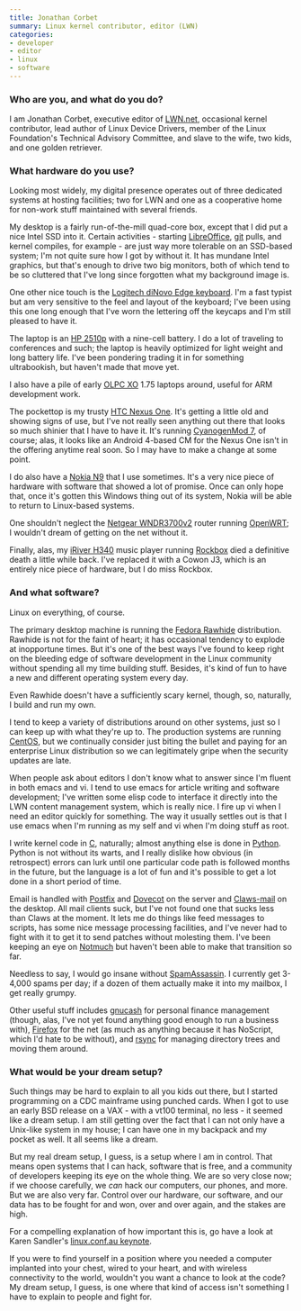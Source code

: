 ```yaml
---
title: Jonathan Corbet
summary: Linux kernel contributor, editor (LWN)
categories:
- developer
- editor
- linux
- software
---
```


### Who are you, and what do you do?

I am Jonathan Corbet, executive editor of [LWN.net](http://lwn.net/ "A Linux and free software news site."), occasional kernel contributor, lead author of Linux Device Drivers, member of the Linux Foundation's Technical Advisory Committee, and slave to the wife, two kids, and one golden retriever.

### What hardware do you use?

Looking most widely, my digital presence operates out of three dedicated systems at hosting facilities; two for LWN and one as a cooperative home for non-work stuff maintained with several friends.

My desktop is a fairly run-of-the-mill quad-core box, except that I did put a nice Intel SSD into it. Certain activities - starting [LibreOffice][], [git][] pulls, and kernel compiles, for example - are just way more tolerable on an SSD-based system; I'm not quite sure how I got by without it. It has mundane Intel graphics, but that's enough to drive two big monitors, both of which tend to be so cluttered that I've long since forgotten what my background image is.

One other nice touch is the [Logitech diNovo Edge keyboard][dinovo-edge]. I'm a fast typist but am very sensitive to the feel and layout of the keyboard; I've been using this one long enough that I've worn the lettering off the keycaps and I'm still pleased to have it.

The laptop is an [HP 2510p][compaq-2510p] with a nine-cell battery. I do a lot of traveling to conferences and such; the laptop is heavily optimized for light weight and long battery life. I've been pondering trading it in for something ultrabookish, but haven't made that move yet.

I also have a pile of early [OLPC XO][xo] 1.75 laptops around, useful for ARM development work.

The pockettop is my trusty [HTC Nexus One][nexus-one]. It's getting a little old and showing signs of use, but I've not really seen anything out there that looks so much shinier that I have to have it. It's running [CyanogenMod 7][cyanogenmod], of course; alas, it looks like an Android 4-based CM for the Nexus One isn't in the offering anytime real soon. So I may have to make a change at some point.

I do also have a [Nokia N9][n9] that I use sometimes. It's a very nice piece of hardware with software that showed a lot of promise. Once can only hope that, once it's gotten this Windows thing out of its system, Nokia will be able to return to Linux-based systems.

One shouldn't neglect the [Netgear WNDR3700v2][n600] router running [OpenWRT][]; I wouldn't dream of getting on the net without it.

Finally, alas, my [iRiver H340][h340] music player running [Rockbox][] died a definitive death a little while back. I've replaced it with a Cowon J3, which is an entirely nice piece of hardware, but I do miss Rockbox.

### And what software?

Linux on everything, of course.

The primary desktop machine is running the [Fedora Rawhide][fedora] distribution. Rawhide is not for the faint of heart; it has occasional tendency to explode at inopportune times. But it's one of the best ways I've found to keep right on the bleeding edge of software development in the Linux community without spending all my time building stuff. Besides, it's kind of fun to have a new and different operating system every day.

Even Rawhide doesn't have a sufficiently scary kernel, though, so, naturally, I build and run my own.

I tend to keep a variety of distributions around on other systems, just so I can keep up with what they're up to. The production systems are running [CentOS][], but we continually consider just biting the bullet and paying for an enterprise Linux distribution so we can legitimately gripe when the security updates are late.

When people ask about editors I don't know what to answer since I'm fluent in both emacs and vi. I tend to use emacs for article writing and software development; I've written some elisp code to interface it directly into the LWN content management system, which is really nice. I fire up vi when I need an editor quickly for something. The way it usually settles out is that I use emacs when I'm running as my self and vi when I'm doing stuff as root.

I write kernel code in [C][], naturally; almost anything else is done in [Python][]. Python is not without its warts, and I really dislike how obvious (in retrospect) errors can lurk until one particular code path is followed months in the future, but the language is a lot of fun and it's possible to get a lot done in a short period of time.

Email is handled with [Postfix][] and [Dovecot][] on the server and [Claws-mail][] on the desktop. All mail clients suck, but I've not found one that sucks less than Claws at the moment. It lets me do things like feed messages to scripts, has some nice message processing facilities, and I've never had to fight with it to get it to send patches without molesting them. I've been keeping an eye on [Notmuch][] but haven't been able to make that transition so far.

Needless to say, I would go insane without [SpamAssassin][]. I currently get 3-4,000 spams per day; if a dozen of them actually make it into my mailbox, I get really grumpy.

Other useful stuff includes [gnucash][] for personal finance management (though, alas, I've not yet found anything good enough to run a business with), [Firefox][] for the net (as much as anything because it has NoScript, which I'd hate to be without), and [rsync][] for managing directory trees and moving them around.

### What would be your dream setup?

Such things may be hard to explain to all you kids out there, but I started programming on a CDC mainframe using punched cards. When I got to use an early BSD release on a VAX - with a vt100 terminal, no less - it seemed like a dream setup. I am still getting over the fact that I can not only have a Unix-like system in my house; I can have one in my backpack and my pocket as well. It all seems like a dream.

But my real dream setup, I guess, is a setup where I am in control. That means open systems that I can hack, software that is free, and a community of developers keeping its eye on the whole thing. We are so very close now; if we choose carefully, we *can* hack our computers, our phones, and more. But we are also very far. Control over our hardware, our software, and our data has to be fought for and won, over and over again, and the stakes are high.

For a compelling explanation of how important this is, go have a look at Karen Sandler's [linux.conf.au keynote](http://mirror.internode.on.net/pub/linux.conf.au/2012/Keynote_Karen_Sandler.ogv "A link to an OGG video about free software.").

If you were to find yourself in a position where you needed a computer implanted into your chest, wired to your heart, and with wireless connectivity to the world, wouldn't you want a chance to look at the code? My dream setup, I guess, is one where that kind of access isn't something I have to explain to people and fight for.

[nexus-one]: https://en.wikipedia.org/wiki/Nexus_One "An Android-based smartphone."
[n600]: https://www.amazon.com/NETGEAR-Wireless-Router-Gigabit-WNDR3700/dp/B002HWRJY4 "A dual-band wireless router."
[n9]: https://en.wikipedia.org/wiki/Nokia_N9 "A MeeGo-based smartphone."
[h340]: https://www.amazon.com/iriver-H340-Digital-Player-Display/dp/B00065W74Q "A digital music player."
[compaq-2510p]: https://www.cnet.com/products/hp-compaq-2510p/ "A 12.1 inch PC laptop."
[dinovo-edge]: http://support.logitech.com/product/dinovo-edge "A rechargeable Bluetooth keyboard."
[xo]: http://laptop.org/en/laptop/ "A laptop designed for children in developing countries."
[rsync]: http://rsync.samba.org/ "An open-source file transfer/syncing tool."
[rockbox]: https://www.rockbox.org/ "Replacement firmware for music players."
[notmuch]: https://notmuchmail.org/ "An email index and search tool."
[gnucash]: http://www.gnucash.org/ "Open-source personal finance software."
[git]: https://git-scm.com/ "A version control system."
[spamassassin]: http://spamassassin.apache.org/ "Server-side spam-fighting software."
[fedora]: https://getfedora.org/ "A Linux distribution."
[firefox]: https://www.mozilla.org/en-US/firefox/new/ "A cross-platform open-source web browser."
[openwrt]: https://openwrt.org/ "An embedded Linux distribution for wireless routers."
[centos]: https://www.centos.org/ "A Linux distribution."
[cyanogenmod]: http://www.cyanogenmod.org/ "A custom ROM for Android phones."
[c]: https://en.wikipedia.org/wiki/C_(programming_language) "A compiled programming language."
[claws-mail]: http://www.claws-mail.org/ "A GTK+ email client."
[dovecot]: https://dovecot.org/ "A secure IMAP server."
[libreoffice]: https://www.libreoffice.org/ "A free, open-source productivity suit."
[postfix]: http://www.postfix.org/ "Mail server software."
[python]: https://www.python.org/ "An interpreted scripting language."
